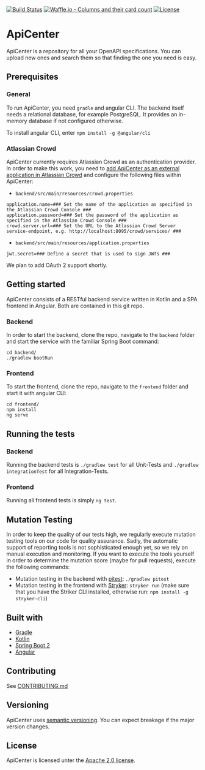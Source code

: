 [![Build Status](https://travis-ci.org/TNG/ApiCenter.svg?branch=master)](https://travis-ci.org/TNG/ApiCenter) [![Waffle.io - Columns and their card count](https://badge.waffle.io/TNG/ApiCenter.svg?columns=In%20Progress)](https://waffle.io/TNG/ApiCenter) [![License](https://img.shields.io/badge/License-Apache%202.0-blue.svg)](https://opensource.org/licenses/Apache-2.0)

# ApiCenter

ApiCenter is a repository for all your OpenAPI specifications. You can upload new ones and search them so that finding the one you need is easy.

## Prerequisites

### General

To run ApiCenter, you need `gradle` and angular CLI. The backend itself needs a relational database, for example PostgreSQL. It provides an in-memory database if not configured otherwise.

To install angular CLI, enter `npm install -g @angular/cli`

### Atlassian Crowd
ApiCenter currently requires Atlassian Crowd as an authentication provider. In order to make this work, you need to [add ApiCenter
as an external application in Atlassian Crowd](https://confluence.atlassian.com/crowd/adding-an-application-18579591.html#AddinganApplication-add) and configure
the following files within ApiCenter:

- `backend/src/main/resources/crowd.properties`
```
application.name=### Set the name of the application as specified in the Atlassian Crowd Console ###
application.password=### Set the password of the application as specified in the Atlassian Crowd Console ###
crowd.server.url=### Set the URL to the Atlassian Crowd Server service-endpoint, e.g. http://localhost:8095/crowd/services/ ###
```

- `backend/src/main/resources/application.properties`
```
jwt.secret=### Define a secret that is used to sign JWTs ###
```

We plan to add OAuth 2 support shortly.

## Getting started

ApiCenter consists of a RESTful backend service written in Kotlin and a SPA frontend in Angular. Both are contained in this git repo.

### Backend
In order to start the backend, clone the repo, navigate to the `backend` folder and start the service with the familiar Spring Boot command:
```
cd backend/
./gradlew bootRun
```

### Frontend
To start the frontend, clone the repo, navigate to the `frontend` folder and start it with angular CLI:
```
cd frontend/
npm install
ng serve
```

## Running the tests

### Backend
Running the backend tests is `./gradlew test` for all Unit-Tests and `./gradlew integrationTest` for all Integration-Tests.

### Frontend
Running all frontend tests is simply `ng test`.

## Mutation Testing
In order to keep the quality of our tests high, we regularly execute mutation testing tools on our code for quality assurance. 
Sadly, the automatic support of reporting tools is not sophisticated enough yet, so we rely on manual execution and monitoring. 
If you want to execute the tools yourself in order to determine the mutation score (maybe for pull requests), execute the following commands:

- Mutation testing in the backend with [pitest](http://pitest.org/): `./gradlew pitest`
- Mutation testing in the frontend with [Stryker](https://stryker-mutator.io/): `stryker run` (make sure that you have the Striker CLI installed, otherwise run: `npm install -g stryker-cli`)

## Built with
- [Gradle](https://gradle.org/)
- [Kotlin](https://kotlinlang.org/)
- [Spring Boot 2](https://spring.io/projects/spring-boot)
- [Angular](https://angular.io/)

## Contributing
See [CONTRIBUTING.md](CONTRIBUTING.md)

## Versioning
ApiCenter uses [semantic versioning](https://semver.org/). You can expect breakage if the major version changes.

## License
ApiCenter is licensed unter the [Apache 2.0 license](https://github.com/tngtech/apicenter/LICENSE.md).
